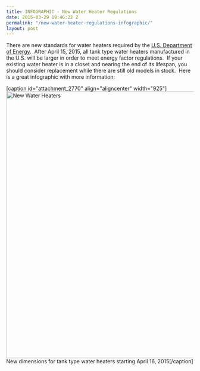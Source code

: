 ```yaml
---
title: INFOGRAPHIC - New Water Heater Regulations
date: 2015-03-29 19:46:22 Z
permalink: "/new-water-heater-regulations-infographic/"
layout: post
---
```


There are new standards for water heaters required by the <a title="Water Heater Regulations" href="hotwater.com/naeca">U.S. Department of Energy</a>.  After April 15, 2015, all tank type water heaters manufactured in the U.S. will be larger in order to meet energy factor regulations.  If your existing water heater is in a closet and nearing the end of its lifespan, you should consider replacement while there are still old models in stock.  Here is a great infographic with more information:

[caption id="attachment_2770" align="aligncenter" width="925"]<a href="http://murraylampert.com/wp-content/uploads/NAECA_Brochure_Page_2.jpg" target="_blank"><img class="wp-image-2770" src="http://murraylampert.com/wp-content/uploads/NAECA_Brochure_Page_2-1024x791.jpg" alt="New Water Heaters" width="925" height="715" /></a> New dimensions for tank type water heaters starting April 16, 2015[/caption]
